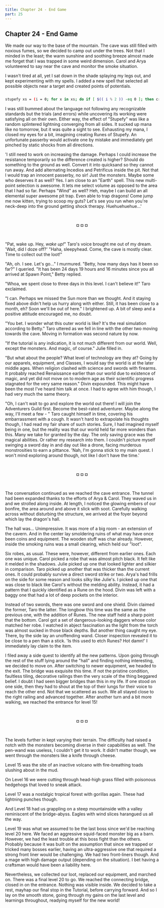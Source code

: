 ```yaml
---
title: Chapter 24 - End Game
part: 25
---
```


## Chapter 24 - End Game

We made our way to the base of the mountain. The cave was still filled with noxious fumes, so we decided to camp out under the trees. Not that I minded in the least; the warm sunshine and soothing breeze almost made me forget that I was trapped in some weird dimension. Carol and Arya volunteered to say near the cave and monitor the smoke situation.

I wasn't tired at all, yet I sat down in the shade splaying my legs out, and kept experimenting with my spells. I added a new spell that selected all possible objects near a target and created points of potentials.

```sh

stupefy xs = (i = 0; for x in xs; do if [ $(( i % 2 )) -eq 0 ]; then createHighPoint x; else createLowPoint x; fi; i++; done;)

```

I was still bummed about the language not following any recognizable standards but the trials (and errors) while uncovering its working were satisfying all on their own. Either way, the effect of "Stupefy" was like a random splintered lightning converging from all sides. It sucked up mana like no tomorrow, but it was quite a sight to see.  Exhausting my mana, I closed my eyes for a bit, imagining creating Runes of Stupefy. An unfortunate passerby would activate one by mistake and immediately get pinched by static shocks from all directions.

'I still need to work on increasing the damage. Perhaps I could increase the resistance temporarily so the difference created is higher? Should do something to the ground as well. Convert it into quicksand so they cannot run away. And add alternating Incedios and Petrificus inside the pit. Not that I would trap an innocent passerby, no sir! Just the monsters. Maybe some who deserves it as well? Yes. I am close to an "Earth" spell. This new multi-point selection is awesome. It lets me select volume as opposed to the area that I had so far. Perhaps "Wind" as well? Heh, maybe I can build an all elemental super awesome pit trap. Even able to trap dragons! Come jump me now kitten, trying to scoop my guts? Let's see you run when you're neck-deep into the ground getting shock therapy. Huehuehuehue...'



<br />
 <p style="text-align:center"><strong>¤ ¤ ¤</strong></p> 
<br />



"Pat, wake up. Hey, *wake up!*" Taro's voice brought me out of my dream. 'Wait, did I doze off?' "Haha, sleepyhead. Come, the cave is mostly clear. Time to collect out the loot!"

"Ah, oh. I see. Let's go..." I murmured. "Betty, how many days has it been so far?" I queried. "It has been 24 days 19 hours and 16 minutes since you all arrived at Spawn Point," Betty replied.

"Whoa, we spent close to three days in this level. I can't believe it!" Taro exclaimed.

"I can. Perhaps we missed the Sun more than we thought. And it staying fixed above didn't help us hurry along with either. Still, it has been close to a month, eh? Soon we'll be out of here." I brightened up. A bit of sleep and a positive attitude encouraged me, no doubt.

"You bet. I wonder what this outer world is like? It's the real simulation according to Betty." Taro uttered as we fell in line with the other two moving towards the cave. Moving in formation was second nature by now.

"If the tutorial is any indication, it is not much different from our world. Well, except the monsters. And magic, of course." Julie filled in.

"But what about the people? What level of technology are they at? Going by our apparels, equipment, and Classes, I would say the world is at the later middle ages. When religion clashed with science and swords with firearms. It probably reached Renaissance earlier than our world due to existence of magic, and yet did not move on to modern age as their scientific progress stagnated for the very same reason." Divin expounded. This might have been the most I've heard him talk at once. I had to agree with him though, I had very much the same theory.

"Oh, I can't wait to go and explore the world out there! I will join the Adventurers Guild first. Become the best-rated adventurer. Maybe along the way, I'll meet a few - " Taro caught himself in time, covering his embarrassment with a cough. It wasn't hard to extrapolate his thoughts though, I had read my fair share of such stories. Sure, I had imagined myself being in one, but the reality was that our world held far more wonders than this. Many we take for granted by the day. The only saving grace was the magical abilities. Or rather my research into them. I couldn't picture myself swinging a sword day in and day out like a drone, facing murderous monstrosities to earn a pittance. 'Nah, I'm gonna stick to my main quest. I won't mind exploring around though, not like I don't have the time.'



<br />
 <p style="text-align:center"><strong>¤ ¤ ¤</strong></p> 
<br />



The conversation continued as we reached the cave entrance. The tunnel had been expanded thanks to the efforts of Arya & Carol. They waved us in and we strolled along inside. At length, I noticed the glowing embers of our bonfire, the area around and above it slick with soot. Carefully walking across without disturbing the structure, we arrived at the foyer beyond which lay the dragon's hall.

The hall was... Unimpressive. It was more of a big room - an extension of the cavern. And in the center lay smoldering ruins of what may have once been coins and equipment. The wooden stuff was char already. However, inside the smoking ruins was a small clearing, which held our "loot".

Six robes, as usual. These were, however, different from earlier ones. Each one was unique. Carol picked a robe that was almost pitch black. It felt like it melded in the shadows. Julie picked up one that looked lighter and silkier in comparison. Taro picked up another that was thicker than the current ones. It could probably survive a direct sword strike or two. Arya's had frills on the side for some reason and looks silky like Julie's. I picked up one that was close to black like Carol's without the melding ability. Instead, it had a pattern that I quickly identified as a Rune on the hood. Divin was left with a baggy one that had a lot of deep pockets on the interior.

Instead of two swords, there was one sword and one shield. Divin claimed the former, Taro the latter. The longbow this time was the same as the previous one, with the addition of Runes. The new staff held a sharp point that the bottom. Carol got a set of dangerous-looking daggers whose color matched her robe. I watched in abject fascination as the light from the torch was almost sucked in those black depths. But another thing caught my eye. There, by the side lay an unoffending wand. Closer inspection revealed it to be close to a pen than a stick. 'Is this used to etch Runes? Hot damn!' I immediately lay claim to the item.

I filed away a side quest to identify all the new patterns. Upon going through the rest of the stuff lying around the "hall" and finding nothing interesting, we decided to move on. After switching to newer equipment, we headed to the exit. The bridge was exquisite this time. If not the pristine condition, faultless tiling, decorative railings then the very scale of the thing beggared belief. I doubt I had seen bigger bridges than this in my life. If one stood on one side, then they had to shout at the top of their lungs for their voice to reach the other end. Not that we scattered as such. We all stayed close to the right railing and advanced together. After another turn and a bit more walking, we reached the entrance for level 15!



<br />
 <p style="text-align:center"><strong>¤ ¤ ¤</strong></p> 
<br />



The levels further in kept varying their terrain. The difficulty had raised a notch with the monsters becoming diverse in their capabilities as well. The pen-wand was useless, I couldn't get it to work. It didn't matter though, we went through the monsters like a knife through cheese.

Level 15 was the site of an inactive volcano with fire-breathing toads slushing about in the mud.

On Level 16 we were cutting through head-high grass filled with poisonous hedgehogs that loved to sneak attack.

Level 17 was a nostalgic tropical forest with gorillas again. These had lightning punches though.

And Level 18 had us grappling on a steep mountainside with a valley reminiscent of the bridge-abyss. Eagles with wind slices harangued us all the way.

Level 19 was what we assumed to be the last boss since we'd be reaching level 20 here. We faced an aggressive squid-faced monster big as a barn. However, we had the least trouble at this boss fight than the others. Probably because it was built on the assumption that since we trapped or tricked many bosses earlier, having an ultra-aggressive one that required a strong front liner would be challenging. We had two front-liners though. And a mage with high damage output (depending on the situation). I bet having a craftsman would have been a liability here.

Nevertheless, we collected our loot, replaced our equipment, and marched on. There was a final level 20 to go. We reached the connecting bridge, closed in on the entrance. Nothing was visible inside. We decided to take a rest, mayhap our final stop in the Tutorial, before carrying forward. And so I lay on the smooth stone, going through my gains on the last level and learnings throughout, readying myself for the new world!

